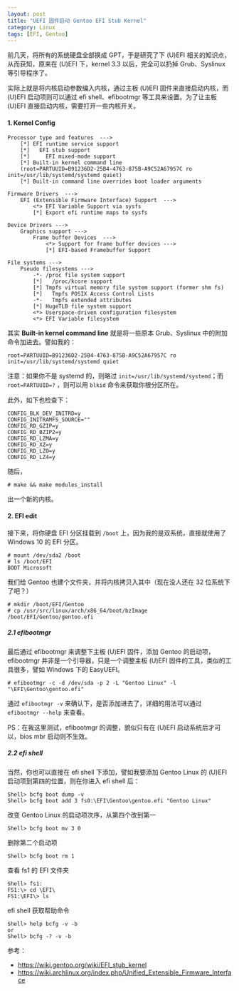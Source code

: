 ```yaml
---
layout: post
title: "UEFI 固件启动 Gentoo EFI Stub Kernel"
category: Linux
tags: [EFI, Gentoo]
---
```


前几天，将所有的系统硬盘全部换成 GPT，于是研究了下 (U)EFI 相关的知识点，从而获知，原来在 (U)EFI 下，kernel 3.3 以后，完全可以扔掉 Grub、Syslinux 等引导程序了。

实际上就是将内核启动参数编入内核，通过主板 (U)EFI 固件来直接启动内核，而 (U)EFI 启动项则可以通过 efi shell、efibootmgr 等工具来设置。为了让主板 (U)EFI 直接启动内核，需要打开一些内核开关。

#### 1. Kernel Config

```
Processor type and features  --->
    [*] EFI runtime service support
    [*]   EFI stub support
    [*]     EFI mixed-mode support
    [*] Built-in kernel command line
    (root=PARTUUID=B91236D2-25B4-4763-875B-A9C52A67957C ro init=/usr/lib/systemd/systemd quiet)
    [*] Built-in command line overrides boot loader arguments
```

<!-- more -->

```
Firmware Drivers  --->
    EFI (Extensible Firmware Interface) Support  --->
        <*> EFI Variable Support via sysfs
        [*] Export efi runtime maps to sysfs
```

```
Device Drivers --->
    Graphics support --->
        Frame buffer Devices  --->
            <*> Support for frame buffer devices --->
            [*] EFI-based Framebuffer Support
```

```
File systems --->
    Pseudo filesystems --->
        -*- /proc file system support
        [*]   /proc/kcore support
        [*] Tmpfs virtual memory file system support (former shm fs)
        [*]   Tmpfs POSIX Access Control Lists
        -*-   Tmpfs extended attributes
        [*] HugeTLB file system support
        <*> Userspace-driven configuration filesystem
        <*> EFI Variable filesystem
```

其实 **Built-in kernel command line** 就是将一些原本 Grub、Syslinux 中的附加命令加进去。譬如我的：

    root=PARTUUID=B91236D2-25B4-4763-875B-A9C52A67957C ro init=/usr/lib/systemd/systemd quiet

注意：如果你不是 systemd 的，则略过 `init=/usr/lib/systemd/systemd`；而 `root=PARTUUID=?` ，则可以用 `blkid` 命令来获取你根分区所在。

此外，如下也检查下：

```
CONFIG_BLK_DEV_INITRD=y
CONFIG_INITRAMFS_SOURCE=""
CONFIG_RD_GZIP=y
CONFIG_RD_BZIP2=y
CONFIG_RD_LZMA=y
CONFIG_RD_XZ=y
CONFIG_RD_LZO=y
CONFIG_RD_LZ4=y
```

随后，

    # make && make modules_install

出一个新的内核。

#### 2. EFI edit

接下来，将你硬盘 EFI 分区挂载到 `/boot` 上，因为我的是双系统，直接就使用了 Windows 10 的 EFI 分区。

    # mount /dev/sda2 /boot
    # ls /boot/EFI
    BOOT Microsoft

我们给 Gentoo 也建个文件夹，并将内核拷贝入其中（现在没人还在 32 位系统下了吧？）

    # mkdir /boot/EFI/Gentoo
    # cp /usr/src/linux/arch/x86_64/boot/bzImage /boot/EFI/Gentoo/gentoo.efi

##### 2.1 efibootmgr

最后通过 efibootmgr 来调整下主板 (U)EFI 固件，添加 Gentoo 的启动项，efibootmgr 并非是一个引导器，只是一个调整主板 (U)EFI 固件的工具，类似的工具很多，譬如 Windows 下的 EasyUEFI。

    # efibootmgr -c -d /dev/sda -p 2 -L "Gentoo Linux" -l "\EFI\Gentoo\gentoo.efi"

通过 `efibootmgr -v` 来确认下，是否添加进去了，详细的用法可以通过 `efibootmgr --help` 来查看。

PS：在我这里测试，efibootmgr 的调整，貌似只有在 (U)EFI 启动系统后才可以，bios mbr 启动则不生效。

##### 2.2 efi shell

当然，你也可以直接在 efi shell 下添加，譬如我要添加 Gentoo Linux 的 (U)EFI 启动项到第四的位置，则在你进入 efi shell 后：

    Shell> bcfg boot dump -v
    Shell> bcfg boot add 3 fs0:\EFI\Gentoo\gentoo.efi "Gentoo Linux"

改变 Gentoo Linux 的启动项次序，从第四个改到第一

    Shell> bcfg boot mv 3 0

删除第二个启动项

    Shell> bcfg boot rm 1

查看 fs1 的 EFI 文件夹

    Shell> fs1:
    FS1:\> cd \EFI\
    FS1:\EFI\> ls

efi shell 获取帮助命令

    Shell> help bcfg -v -b
    or
    Shell> bcfg -? -v -b

参考：

- <https://wiki.gentoo.org/wiki/EFI_stub_kernel>
- <https://wiki.archlinux.org/index.php/Unified_Extensible_Firmware_Interface>
